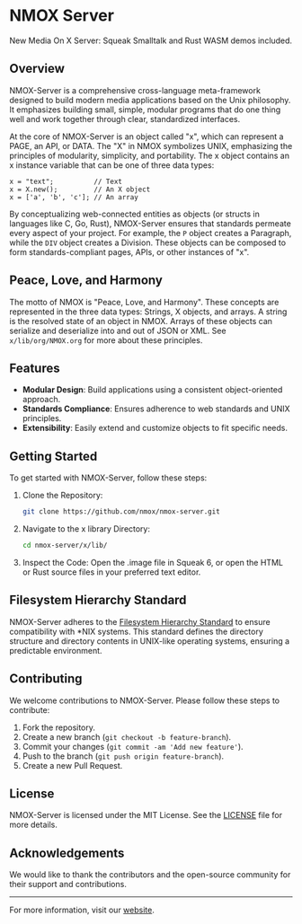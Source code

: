# NMOX Server

New Media On X Server: Squeak Smalltalk and Rust WASM demos included.

## Overview

NMOX-Server is a comprehensive cross-language meta-framework designed to build modern media applications based on the Unix philosophy. It emphasizes building small, simple, modular programs that do one thing well and work together through clear, standardized interfaces.

At the core of NMOX-Server is an object called "x", which can represent a PAGE, an API, or DATA. The "X" in NMOX symbolizes UNIX, emphasizing the principles of modularity, simplicity, and portability. The x object contains an x instance variable that can be one of three data types:

```
x = "text";          // Text
x = X.new();         // An X object
x = ['a', 'b', 'c']; // An array
```

By conceptualizing web-connected entities as objects (or structs in languages like C, Go, Rust), NMOX-Server ensures that standards permeate every aspect of your project. For example, the `P` object creates a Paragraph, while the `DIV` object creates a Division. These objects can be composed to form standards-compliant pages, APIs, or other instances of "x".

## Peace, Love, and Harmony

The motto of NMOX is "Peace, Love, and Harmony". These concepts are represented in the three data types: Strings, X objects, and arrays. A string is the resolved state of an object in NMOX. Arrays of these objects can serialize and deserialize into and out of JSON or XML. See `x/lib/org/NMOX.org` for more about these principles.

## Features

- **Modular Design**: Build applications using a consistent object-oriented approach.
- **Standards Compliance**: Ensures adherence to web standards and UNIX principles.
- **Extensibility**: Easily extend and customize objects to fit specific needs.

## Getting Started

To get started with NMOX-Server, follow these steps:

1. Clone the Repository:
   ```sh
   git clone https://github.com/nmox/nmox-server.git
   ```

2. Navigate to the x library Directory:
   ```sh
   cd nmox-server/x/lib/
   ```

3. Inspect the Code:
   Open the .image file in Squeak 6, or open the HTML or Rust source files in your preferred text editor.

## Filesystem Hierarchy Standard

NMOX-Server adheres to the [Filesystem Hierarchy Standard](https://en.wikipedia.org/wiki/Filesystem_Hierarchy_Standard) to ensure compatibility with *NIX systems. This standard defines the directory structure and directory contents in UNIX-like operating systems, ensuring a predictable environment.

## Contributing

We welcome contributions to NMOX-Server. Please follow these steps to contribute:

1. Fork the repository.
2. Create a new branch (`git checkout -b feature-branch`).
3. Commit your changes (`git commit -am 'Add new feature'`).
4. Push to the branch (`git push origin feature-branch`).
5. Create a new Pull Request.

## License

NMOX-Server is licensed under the MIT License. See the [LICENSE](LICENSE) file for more details.

## Acknowledgements

We would like to thank the contributors and the open-source community for their support and contributions.

---

For more information, visit our [website](https://nmox.org/).



